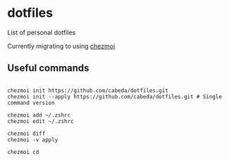# dotfiles

List of personal dotfiles

Currently migrating to using [chezmoi](https://www.chezmoi.io/)

## Useful commands

```shell

chezmoi init https://github.com/cabeda/dotfiles.git
chezmoi init --apply https://github.com/cabeda/dotfiles.git # Single command version

chezmoi add ~/.zshrc
chezmoi edit ~/.zshrc

chezmoi diff
chezmoi -v apply

chezmoi cd 



```